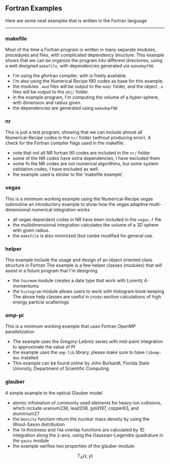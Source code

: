 ## Fortran Examples

Here are some neat examples that is written in the Fortran language

---

### makefile

Most of the time a Fortran program is written in many separate modules, procedures and files, with complicated
dependency structure.
This example shows that we can be organize the program into different directories, using a well designed `makefile`, with
dependencies generated via `makedepf90`.

- I'm using the gfortran compiler, with is freely available.
- I'm also using the Numerical Recipe f90 codes as base for this example.
- the modules `.mod` files will be output to the `mod/` folder, and the object `.o` files will be output to the `obj/` folder.
- in the example program, I'm computing the volume of a hyper-sphere, with dimension and radius given.
- the dependencies are generated using `makedepf90`

### nr

This is just a test program, showing that we can include almost all Numerical-Recipe codes in the `nr/` folder (without producing error).
A check for the Fortran compiler flags used in the makefile.
- note that not all NR fortran 90 codes are included in the `nr/` folder
- some of the NR codes have extra dependencies, I have excluded them
- some fo the NR codes are not numerical algorithms, but some system validation codes, I have excluded as well.
- the example used is similar to the 'makefile example'.

### vegas

This is a minimum working example using the Numerical-Recipe vegas subroutine
an introductory example to show how the vegas adaptive multi-dimensional numerical integration works
- all vegas dependent codes in NR have been included in the `vegas.f` file.
- the multidimensional integration calculates the volume of a 3D sphere with given radius.
- the `makefile` is also minimized (but canbe modified for general use.

### helper

This example include the usage and design of an object oriented class structure in Fortran
The example is a few helper classes (modules) that will assist in a future program that I'm designing
- the `fourmom` module creates a data type that work with Lorentz 4-momentums
- the `histogram` module allows users to work with histogram book-keeping
The above help classes are useful in cross-section calculations of high energy particle scatterings

### omp-pi

This is a minimum working example that uses Fortran OpenMP parallelization
- The example uses the Gregory-Leibniz series with mid-point integration to approximate the value of PI
- the example uses the `omp-lib` library, please make sure to have `libomp-dev` installed
- This example can be found online by John Burkardt, Florida State Univrsity, Department of Scientific Computing

### glauber

A simple example to the optical Glauber model
- atomic infomation of commonly used elements for heavy-ion collisions, which include uranium238, lead208, gold197, copper63, and aluminium27
- the `Density` function return the nuclear mass density by using the Wood-Saxon distribution
- the `TA` thickness and `TAA` overlap functions are calculated by 1D integration along the z-axis, using the Gaussian-Legendre
  quadrature in the `gauss` module
- the example varifies two properties of the glauber module:
```math
T_A(x,y)
```

